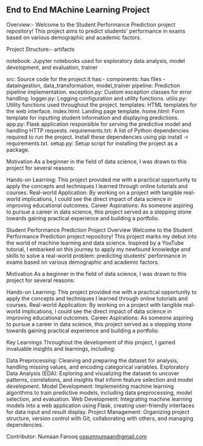 ## End to End MAchine Learning Project

Overview:-
        Welcome to the Student Performance Prediction project repository!
        This project aims to predict students' performance in exams based on various demographic and academic factors.





Project Structure:-
artifacts

notebook: Jupyter notebooks used for exploratory data analysis, model development, and evaluation, trainer

src: Source code for the project.It has:-
components: has files - dataIngestion, data_transformation, model_trainer
pipeline: Prediction pipeline implementation.
exception.py: Custom exception classes for error handling.
logger.py: Logging configuration and utility functions.
utilis.py: Utility functions used throughout the project.
templates: HTML templates for the web interface.
index.html: Landing page template.
home.html: Form template for inputting student information and displaying predictions.
app.py: Flask application responsible for serving the predictive model and handling HTTP requests.
requirements.txt: A list of Python dependencies required to run the project. Install these dependencies using pip install -r requirements.txt.
setup.py: Setup script for installing the project as a package.





Motivation
As a beginner in the field of data science, I was drawn to this project for several reasons:

Hands-on Learning: This project provided me with a practical opportunity to apply the concepts and techniques I learned through online tutorials and courses.
Real-world Application: By working on a project with tangible real-world implications, I could see the direct impact of data science in improving educational outcomes.
Career Aspirations: As someone aspiring to pursue a career in data science, this project served as a stepping stone towards gaining practical experience and building a portfolio.







Student Performance Prediction Project
Overview
Welcome to the Student Performance Prediction project repository! This project marks my debut into the world of machine learning and data science. Inspired by a YouTube tutorial, I embarked on this journey to apply my newfound knowledge and skills to solve a real-world problem: predicting students' performance in exams based on various demographic and academic factors.

Motivation
As a beginner in the field of data science, I was drawn to this project for several reasons:

Hands-on Learning: This project provided me with a practical opportunity to apply the concepts and techniques I learned through online tutorials and courses.
Real-world Application: By working on a project with tangible real-world implications, I could see the direct impact of data science in improving educational outcomes.
Career Aspirations: As someone aspiring to pursue a career in data science, this project served as a stepping stone towards gaining practical experience and building a portfolio.









Key Learnings
Throughout the development of this project, I gained invaluable insights and learnings, including:

Data Preprocessing: Cleaning and preparing the dataset for analysis, handling missing values, and encoding categorical variables.
Exploratory Data Analysis (EDA): Exploring and visualizing the dataset to uncover patterns, correlations, and insights that inform feature selection and model development.
Model Development: Implementing machine learning algorithms to train predictive models, including data preprocessing, model selection, and evaluation.
Web Development: Integrating machine learning models into a web application using Flask, creating user-friendly interfaces for data input and result display.
Project Management: Organizing project structure, version control with Git, collaborating with others, and managing dependencies.




Contributor:
Numaan Farooq
ossumnumaan@gmail.com